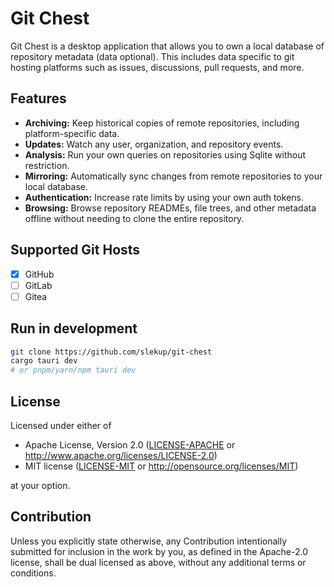 # Git Chest

Git Chest is a desktop application that allows you to own a local database of repository metadata (data optional). This includes data specific to git hosting platforms such as issues, discussions, pull requests, and more.

## Features

- **Archiving:** Keep historical copies of remote repositories, including platform-specific data.
- **Updates:** Watch any user, organization, and repository events.
- **Analysis:** Run your own queries on repositories using Sqlite without restriction.
- **Mirroring:** Automatically sync changes from remote repositories to your local database.
- **Authentication:** Increase rate limits by using your own auth tokens.
- **Browsing:** Browse repository READMEs, file trees, and other metadata offline without needing to clone the entire repository.

## Supported Git Hosts

- [x] GitHub
- [ ] GitLab
- [ ] Gitea

## Run in development

```sh
git clone https://github.com/slekup/git-chest
cargo tauri dev
# or pnpm/yarn/npm tauri dev
```

## License

Licensed under either of

- Apache License, Version 2.0
  ([LICENSE-APACHE](LICENSE-APACHE) or http://www.apache.org/licenses/LICENSE-2.0)
- MIT license
  ([LICENSE-MIT](LICENSE-MIT) or http://opensource.org/licenses/MIT)

at your option.

## Contribution

Unless you explicitly state otherwise, any Contribution intentionally submitted
for inclusion in the work by you, as defined in the Apache-2.0 license, shall be
dual licensed as above, without any additional terms or conditions.
